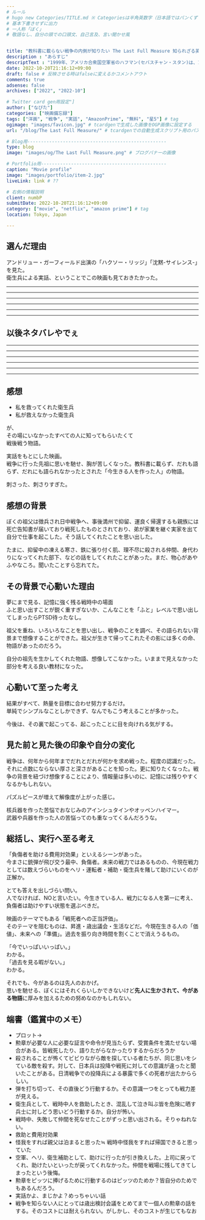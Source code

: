 ```yaml
---
# ルール
# hugo new Categories/TITLE.md ※ Categoriesは半角英数字（日本語ではパンくずリストが機能しない
# 基本下書きせずに出力
# 一人称「ぼく」
# 敬語なし、自分の頭での口頭文、自己言及、言い聞かせ風


title: "教科書に載らない戦争の内側が知りたい The Last Full Measure 知られざる英雄の真実"
description : "あらすじ"
descriptText : "1999年、アメリカ合衆国空軍省のハフマン(セバスチャン・スタン)は、1966年にベトナム戦争の激戦地で負傷兵の救出中に命を落とした空軍落下傘救助隊のピッツェンバーガーについて調査を行う。ピッツェンバーガーは30年以上も名誉勲章の授与を却下され続けていた。ハフマンが救助された退役軍人たちの証言を集めていく中、ある陰謀の存在が浮かび上がる。"
date: 2022-10-20T21:16:12+09:00
draft: false # 反映させる時はfalseに変えるかコメントアウト
comments: true
adsense: false
archives: ["2022", "2022-10"]

# Twitter card gen用設定"]
author: ["なぴた"]
categories: ["映画備忘録"]
tags: ["洋画", "戦争", "実話", "AmazonPrime", "無料", "星5"] # tag
ogimage: "images/favicon.jpg" # tcardgenで生成した画像をOGP画像に設定する
url: "/blog/The Last Full Measure/" # tcardgenでの自動生成スクリプト用のパスを設定

# Blog用---------------------------------------------------
type: blog
image: "images/og/The Last Full Measure.png" # ブログバナーの画像

# Portfolio用----------------------------------------------
caption: "Movie profile"
image: "images/portfolio/item-2.jpg"
liveLink: link # ??

# 右側の情報説明
client: numbP
submitDate: 2022-10-20T21:16:12+09:00
category: ["movie", "netflix", "amazon prime"] # tag
location: Tokyo, Japan

---
```


## 選んだ理由
アンドリュー・ガーフィールド出演の「ハクソー・リッジ」「沈黙-サイレンス-」を見た。  
衛生兵による実話、ということでこの映画も見ておきたかった。



-------------------------
-------------------------
-------------------------
-------------------------
-------------------------
-------------------------
## 以後ネタバレやでぇ
-------------------------
-------------------------
-------------------------
-------------------------
-------------------------
-------------------------

## 感想
- 私を救ってくれた衛生兵  
- 私が救えなかった衛生兵

が、  
その場にいなかったすべての人に知ってもらいたくて  
戦後戦う物語。

実話をもとにした映画。  
戦争に行った先祖に思いを馳せ、胸が苦しくなった。教科書に載らず、だれも語らず、だれにも語られなかったとされた「今生きる人を作った人」の物語。

刺さった、刺さりすぎた。


## 感想の背景
ぼくの祖父は徴兵され日中戦争へ、事後満州で抑留、運良く帰還するも親族には死亡告知書が届いており戦死したものとされており、弟が家業を継ぐ実家を出て自分で仕事を起こした。そう話してくれたことを思い出した。

たまに、抑留中の凍える寒さ、鉄に張り付く肌、理不尽に殺される仲間、身代わりになってくれた部下、などの話をしてくれたことがあった。まだ、物心があやふやなころ。聞いたことすら忘れてた。


## その背景で心動いた理由
夢にまで見る、記憶に強く残る戦時中の場面  
ふと思い出すことが鋭く重すぎないか、こんなことを「ふと」レベルで思い出してしまったらPTSD待ったなし。

祖父を重ね、いろいろなことを思い出し、戦争のことを調べ、その語られない背景まで想像することができた。祖父が生きて帰ってこれたその影には多くの命、物語があったのだろう。

自分の祖先を生かしてくれた物語、想像してこなかった。いままで見えなかった部分を考える良い教材になった。


## 心動いて至った考え
結果がすべて、熱量を目標に合わせ努力するだけ。  
単純でシンプルなことしかできず、なんでもこう考えることが多かった。

今後は、その裏で起こってる、起こったことに目を向けれる気がする。


## 見た前と見た後の印象や自分の変化
戦争は、何年から何年までだれとだれが何かを求め戦った。程度の認識だった。  
それに点数にならない厚さと深さがあることを知った。更に知りたくなった。戦争の背景を紐づけ想像することにより、情報量は多いのに、記憶には残りやすくなるかもしれない。

パズルピースが増えて解像度が上がった感じ。

核兵器を作った苦悩でおなじみのアインシュタインやオッペンハイマー。  
武器や兵器を作った人の苦悩ってのも重なってくるんだろうな。



## 総括し、実行へ至る考え
「負傷者を助ける費用対効果」といえるシーンがあった。  
今まさに銃弾が飛び交う最中、負傷者。未来の戦力ではあるものの、今現在戦力としては数えづらいものをヘリ・運転者・補助・衛生兵を賭して助けにいくのが正解か。

とても答えを出しづらい問い。  
人でなければ、NOと言いたい。今生きている人、戦力になる人を第一に考え、負傷者は助けやすい状態を選ぶべきだ。

映画のテーマでもある「戦死者への正当評価」。  
そのテーマを阻むものは、昇進・歳出議会・生活などだ。今現在生きる人の「価値」、未来への「準備」。過去を振り向き時間を割くことで消えうるもの。

「今でいっぱいいっぱい。」  
わかる。  
「過去を見る暇がない。」  
わかる。  

それでも、今があるのは先人のおかげ。  
思いを馳せる、ぼくにはそれくらいしかできないけど**先人に生かされて、今がある物語**に厚みを加えるための努めなのかもしれない。


## 端書（鑑賞中のメモ）
- プロット→
- 勲章が必要な人に必要な証言や命令が見当たらず、受賞条件を満たせない場合がある。皆戦死したり、語りたがらなかったりするからだろうか
- 殺されることが怖くてビビりながら敵を探している者たちが、同じ思いをシている敵を殺す。対して、日本兵は投降や戦死に対しての意識が違ったと聞いたことがある。日清戦争での投降兵による暴露で多くの死者が出たかららしい。
- 弾を打ち切って、その直後どう行動するか。その意識一つをとっても戦力差が見える。
- 衛生兵として、戦時中人を救助したとき、混乱して泣き叫ぶ皆を危険に晒す兵士に対しどう思いどう行動するか。自分が怖い。
- 戦時中、失敗して仲間を死なせたことがずっと思い出される。そりゃねれない。
- 救助と費用対効果
- 怪我をすれば親父は泊まると思った≒ 戦時中怪我をすれば帰国できると思っていた
- 空軍、ヘリ、衛生補助として、助けに行ったが引き換えした。上司に戻ってくれ、助けたいといったが戻ってくれなかった。仲間を戦場に残してきてしまったという後悔。
- 勲章をピッツに捧げるために行動するのはピッツのためか？皆自分のためでもあるんだろう。
- 実話かよ、まじかよ？めっちゃいい話
- 戦争を知らない人にとっては歳出検討会議をとめてまで一個人の勲章の話をする。そのコストには耐えられない。がしかし、そのコストが生じてもなお